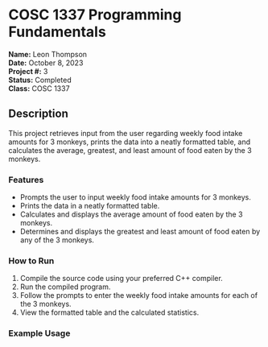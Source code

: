 # COSC 1337 Programming Fundamentals

**Name:** Leon Thompson  
**Date:** October 8, 2023  
**Project #:** 3  
**Status:** Completed  
**Class:** COSC 1337

## Description

This project retrieves input from the user regarding weekly food intake amounts for 3 monkeys, prints the data into a neatly formatted table, and calculates the average, greatest, and least amount of food eaten by the 3 monkeys.

### Features

- Prompts the user to input weekly food intake amounts for 3 monkeys.
- Prints the data in a neatly formatted table.
- Calculates and displays the average amount of food eaten by the 3 monkeys.
- Determines and displays the greatest and least amount of food eaten by any of the 3 monkeys.

### How to Run

1. Compile the source code using your preferred C++ compiler.
2. Run the compiled program.
3. Follow the prompts to enter the weekly food intake amounts for each of the 3 monkeys.
4. View the formatted table and the calculated statistics.

### Example Usage

